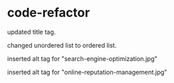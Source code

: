 # code-refactor
updated title tag.

changed unordered list to ordered list.

inserted alt tag for "search-engine-optimization.jpg"

inserted alt tag for "online-reputation-management.jpg"